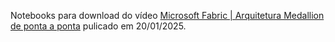 Notebooks para download do vídeo [Microsoft Fabric | Arquitetura Medallion de ponta a ponta](https://youtu.be/4t7d41RyCt4) pulicado em 20/01/2025.

